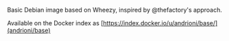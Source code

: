 Basic Debian image based on Wheezy, inspired by @thefactory's approach.

Available on the Docker index as [https://index.docker.io/u/andrioni/base/](andrioni/base)
